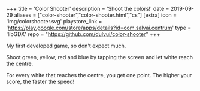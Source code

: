 +++
title = 'Color Shooter'
description = 'Shoot the colors!'
date = 2019-09-29
aliases = ["color-shooter","color-shooter.html","cs"]
[extra]
icon = 'img/colorshooter.svg'
playstore_link = 'https://play.google.com/store/apps/details?id=com.salvai.centrum'
type = 'libGDX'
repo = "https://github.com/dulvui/color-shooter"
+++

My first developed game, so don't expect much. 

Shoot green, yellow, red and blue by tapping the screen and let white reach the centre.  

For every white that reaches the centre, you get one point.
The higher your score, the faster the speed!
